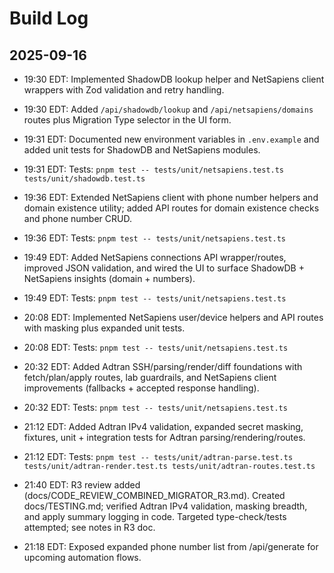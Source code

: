 # Build Log

## 2025-09-16
- 19:30 EDT: Implemented ShadowDB lookup helper and NetSapiens client wrappers with Zod validation and retry handling.
- 19:30 EDT: Added `/api/shadowdb/lookup` and `/api/netsapiens/domains` routes plus Migration Type selector in the UI form.
- 19:31 EDT: Documented new environment variables in `.env.example` and added unit tests for ShadowDB and NetSapiens modules.
- 19:31 EDT: Tests: `pnpm test -- tests/unit/netsapiens.test.ts tests/unit/shadowdb.test.ts`

- 19:36 EDT: Extended NetSapiens client with phone number helpers and domain existence utility; added API routes for domain existence checks and phone number CRUD.
- 19:36 EDT: Tests: `pnpm test -- tests/unit/netsapiens.test.ts`
- 19:49 EDT: Added NetSapiens connections API wrapper/routes, improved JSON validation, and wired the UI to surface ShadowDB + NetSapiens insights (domain + numbers).
- 19:49 EDT: Tests: `pnpm test -- tests/unit/netsapiens.test.ts`
- 20:08 EDT: Implemented NetSapiens user/device helpers and API routes with masking plus expanded unit tests.
- 20:08 EDT: Tests: `pnpm test -- tests/unit/netsapiens.test.ts`
- 20:32 EDT: Added Adtran SSH/parsing/render/diff foundations with fetch/plan/apply routes, lab guardrails, and NetSapiens client improvements (fallbacks + accepted response handling).
- 20:32 EDT: Tests: `pnpm test -- tests/unit/netsapiens.test.ts`
- 21:12 EDT: Added Adtran IPv4 validation, expanded secret masking, fixtures, unit + integration tests for Adtran parsing/rendering/routes.
- 21:12 EDT: Tests: `pnpm test -- tests/unit/adtran-parse.test.ts tests/unit/adtran-render.test.ts tests/unit/adtran-routes.test.ts`

- 21:40 EDT: R3 review added (docs/CODE_REVIEW_COMBINED_MIGRATOR_R3.md). Created docs/TESTING.md; verified Adtran IPv4 validation, masking breadth, and apply summary logging in code. Targeted type-check/tests attempted; see notes in R3 doc.
- 21:18 EDT: Exposed expanded phone number list from /api/generate for upcoming automation flows.

